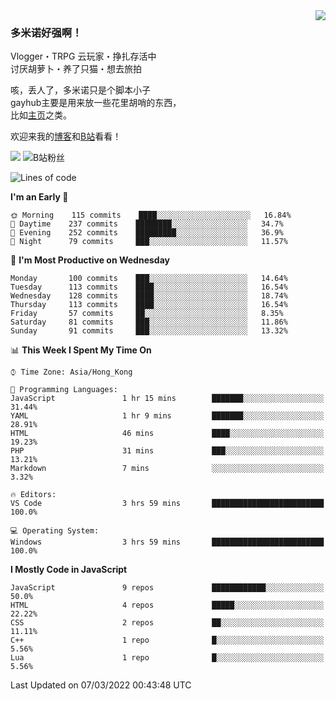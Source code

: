 <a href="#">
<img align="right" src="https://github-readme-stats.vercel.app/api?username=DomeenoH&hide=stars,issues,contribs&show_icons=true&hide_border=true&icon_color=586069&title_color=a0a9af">
<!--<img align="right" src="https://stats.justsong.cn/api/bilibili/?id=3596837">-->
</a>

### 多米诺好强啊！

Vlogger・TRPG 云玩家・挣扎存活中  
讨厌胡萝卜・养了只猫・想去旅拍  

咳，丢人了，多米诺只是个脚本小子  
gayhub主要是用来放一些花里胡哨的东西，  
比如[主页](https://dominoh.com)之类。

欢迎来我的[博客](https://blog.dominoh.com)和[B站](https://b.dominoh.com)看看！  

![](https://komarev.com/ghpvc/?username=DomeenoH&color=blue)  <img src="https://bilistats.lonelyion.com/followers?uid=3596837&style=flat" alt="B站粉丝"/>  
<!--START_SECTION:waka-->
![Lines of code](https://img.shields.io/badge/From%20Hello%20World%20I%27ve%20Written-3%20Million%20lines%20of%20code-blue)

**I'm an Early 🐤** 

```text
🌞 Morning    115 commits    ████░░░░░░░░░░░░░░░░░░░░░   16.84% 
🌆 Daytime    237 commits    ████████░░░░░░░░░░░░░░░░░   34.7% 
🌃 Evening    252 commits    █████████░░░░░░░░░░░░░░░░   36.9% 
🌙 Night      79 commits     ███░░░░░░░░░░░░░░░░░░░░░░   11.57%

```
📅 **I'm Most Productive on Wednesday** 

```text
Monday       100 commits    ███░░░░░░░░░░░░░░░░░░░░░░   14.64% 
Tuesday      113 commits    ████░░░░░░░░░░░░░░░░░░░░░   16.54% 
Wednesday    128 commits    ████░░░░░░░░░░░░░░░░░░░░░   18.74% 
Thursday     113 commits    ████░░░░░░░░░░░░░░░░░░░░░   16.54% 
Friday       57 commits     ██░░░░░░░░░░░░░░░░░░░░░░░   8.35% 
Saturday     81 commits     ███░░░░░░░░░░░░░░░░░░░░░░   11.86% 
Sunday       91 commits     ███░░░░░░░░░░░░░░░░░░░░░░   13.32%

```


📊 **This Week I Spent My Time On** 

```text
⌚︎ Time Zone: Asia/Hong_Kong

💬 Programming Languages: 
JavaScript               1 hr 15 mins        ███████░░░░░░░░░░░░░░░░░░   31.44% 
YAML                     1 hr 9 mins         ███████░░░░░░░░░░░░░░░░░░   28.91% 
HTML                     46 mins             ████░░░░░░░░░░░░░░░░░░░░░   19.23% 
PHP                      31 mins             ███░░░░░░░░░░░░░░░░░░░░░░   13.21% 
Markdown                 7 mins              ░░░░░░░░░░░░░░░░░░░░░░░░░   3.32%

🔥 Editors: 
VS Code                  3 hrs 59 mins       █████████████████████████   100.0%

💻 Operating System: 
Windows                  3 hrs 59 mins       █████████████████████████   100.0%

```

**I Mostly Code in JavaScript** 

```text
JavaScript               9 repos             ████████████░░░░░░░░░░░░░   50.0% 
HTML                     4 repos             █████░░░░░░░░░░░░░░░░░░░░   22.22% 
CSS                      2 repos             ██░░░░░░░░░░░░░░░░░░░░░░░   11.11% 
C++                      1 repo              █░░░░░░░░░░░░░░░░░░░░░░░░   5.56% 
Lua                      1 repo              █░░░░░░░░░░░░░░░░░░░░░░░░   5.56%

```



 Last Updated on 07/03/2022 00:43:48 UTC
<!--END_SECTION:waka-->
